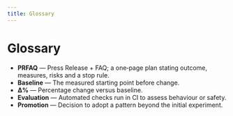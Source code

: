 ```yaml
---
title: Glossary
---
```


# Glossary

- **PRFAQ** — Press Release + FAQ; a one‑page plan stating outcome, measures, risks and a stop rule.
- **Baseline** — The measured starting point before change.
- **Δ%** — Percentage change versus baseline.
- **Evaluation** — Automated checks run in CI to assess behaviour or safety.
- **Promotion** — Decision to adopt a pattern beyond the initial experiment.
